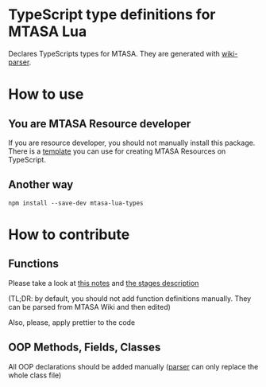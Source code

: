 # TypeScript type definitions for MTASA Lua

Declares TypeScripts types for MTASA. They are generated with
[wiki-parser](https://github.com/mtasa-typescript/mtasa-wiki-parser).

# How to use

## You are MTASA Resource developer

If you are resource developer, you should not manually install this package.
There is a [template](https://github.com/mtasa-typescript/resource-boilerplate)
you can use for creating MTASA Resources on TypeScript.

## Another way

```shell
npm install --save-dev mtasa-lua-types
```

# How to contribute

## Functions

Please take a look at
[this notes](https://github.com/mtasa-typescript/mtasa-wiki-parser#typescript-types-definitions-generator)
and
[the stages description](https://github.com/mtasa-typescript/mtasa-wiki-parser/docs/FunctionDocPipeline.png)

(TL;DR: by default, you should not add function definitions manually. They can be parsed from MTASA Wiki and then
edited)

Also, please, apply prettier to the code

## OOP Methods, Fields, Classes

All OOP declarations should be added manually ([parser](https://github.com/mtasa-typescript/mtasa-wiki-parser) can only replace the whole class file)







